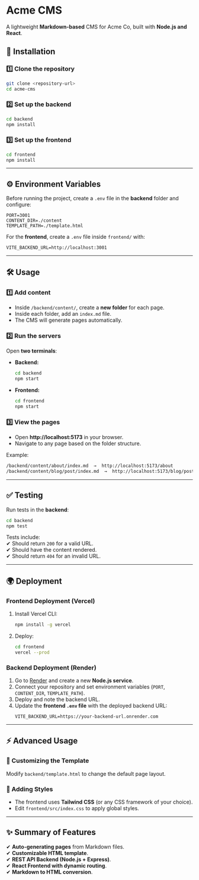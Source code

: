 # **Acme CMS**

A lightweight **Markdown-based** CMS for Acme Co, built with **Node.js and React**.

## **🚀 Installation**

### **1️⃣ Clone the repository**

```sh
git clone <repository-url>
cd acme-cms
```

### **2️⃣ Set up the backend**

```sh
cd backend
npm install
```

### **3️⃣ Set up the frontend**

```sh
cd frontend
npm install
```

---

## **⚙️ Environment Variables**

Before running the project, create a `.env` file in the **backend** folder and configure:

```env
PORT=3001
CONTENT_DIR=./content
TEMPLATE_PATH=./template.html
```

For the **frontend**, create a `.env` file inside `frontend/` with:

```env
VITE_BACKEND_URL=http://localhost:3001
```

---

## **🛠 Usage**

### **1️⃣ Add content**

- Inside `/backend/content/`, create a **new folder** for each page.
- Inside each folder, add an `index.md` file.
- The CMS will generate pages automatically.

### **2️⃣ Run the servers**

Open **two terminals**:

- **Backend:**
  ```sh
  cd backend
  npm start
  ```
- **Frontend:**
  ```sh
  cd frontend
  npm start
  ```

### **3️⃣ View the pages**

- Open **http://localhost:5173** in your browser.
- Navigate to any page based on the folder structure.

Example:

```sh
/backend/content/about/index.md  →  http://localhost:5173/about
/backend/content/blog/post/index.md  →  http://localhost:5173/blog/post
```

---

## **✅ Testing**

Run tests in the **backend**:

```sh
cd backend
npm test
```

Tests include:  
✔ Should return `200` for a valid URL.  
✔ Should have the content rendered.  
✔ Should return `404` for an invalid URL.

---

## **🌍 Deployment**

### **Frontend Deployment (Vercel)**

1. Install Vercel CLI:
   ```sh
   npm install -g vercel
   ```
2. Deploy:
   ```sh
   cd frontend
   vercel --prod
   ```

### **Backend Deployment (Render)**

1. Go to [Render](https://render.com/) and create a new **Node.js service**.
2. Connect your repository and set environment variables (`PORT`, `CONTENT_DIR`, `TEMPLATE_PATH`).
3. Deploy and note the backend URL.
4. Update the **frontend `.env` file** with the deployed backend URL:
   ```env
   VITE_BACKEND_URL=https://your-backend-url.onrender.com
   ```

---

## **⚡ Advanced Usage**

### **📝 Customizing the Template**

Modify `backend/template.html` to change the default page layout.

### **🎨 Adding Styles**

- The frontend uses **Tailwind CSS** (or any CSS framework of your choice).
- Edit `frontend/src/index.css` to apply global styles.

---

## **✨ Summary of Features**

✔ **Auto-generating pages** from Markdown files.  
✔ **Customizable HTML template**.  
✔ **REST API Backend (Node.js + Express)**.  
✔ **React Frontend with dynamic routing**.  
✔ **Markdown to HTML conversion**.

